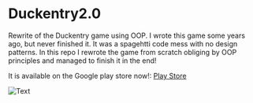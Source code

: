 # Duckentry2.0
Rewrite of the Duckentry game using OOP. I wrote this game some years ago, but never finished it. It was a spagehtti code mess with no
design patterns. In this repo I rewrote the game from scratch obliging by OOP principles and managed to finish it in the end!

It is available on the Google play store now!: [Play Store](https://play.google.com/store/apps/details?id=com.mermersk.duckentry) 

![Text](https://lh3.googleusercontent.com/pd1o0rMfoTzmR88WplP6N6Ge6pc8SqI_nZnQZLeLhdkUxCkBfanXOxgBrgcL1J1zx47B=w1920-h937-rw)



